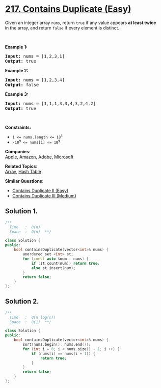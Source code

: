 # [217. Contains Duplicate (Easy)](https://leetcode.com/problems/contains-duplicate/)

<p>Given an integer array <code>nums</code>, return <code>true</code> if any value appears <strong>at least twice</strong> in the array, and return <code>false</code> if every element is distinct.</p>

<p>&nbsp;</p>
<p><strong>Example 1:</strong></p>
<pre><strong>Input:</strong> nums = [1,2,3,1]
<strong>Output:</strong> true
</pre><p><strong>Example 2:</strong></p>
<pre><strong>Input:</strong> nums = [1,2,3,4]
<strong>Output:</strong> false
</pre><p><strong>Example 3:</strong></p>
<pre><strong>Input:</strong> nums = [1,1,1,3,3,4,3,2,4,2]
<strong>Output:</strong> true
</pre>
<p>&nbsp;</p>
<p><strong>Constraints:</strong></p>

<ul>
	<li><code>1 &lt;= nums.length &lt;= 10<sup>5</sup></code></li>
	<li><code>-10<sup>9</sup> &lt;= nums[i] &lt;= 10<sup>9</sup></code></li>
</ul>


**Companies**:  
[Apple](https://leetcode.com/company/apple), [Amazon](https://leetcode.com/company/amazon), [Adobe](https://leetcode.com/company/adobe), [Microsoft](https://leetcode.com/company/microsoft)

**Related Topics**:  
[Array](https://leetcode.com/tag/array/), [Hash Table](https://leetcode.com/tag/hash-table/)

**Similar Questions**:
* [Contains Duplicate II (Easy)](https://leetcode.com/problems/contains-duplicate-ii/)
* [Contains Duplicate III (Medium)](https://leetcode.com/problems/contains-duplicate-iii/)

## Solution 1.
```cpp
/**
  Time   :  O(n)
  Space  :  O(n)  **/

class Solution {
public:
    bool containsDuplicate(vector<int>& nums) {
        unordered_set <int> st;
        for (const auto &num : nums) {
            if (st.count(num)) return true;
            else st.insert(num);
        }
        return false;
    }
};
```


## Solution 2.
```cpp
/**
  Time   :  O(n log(n))
  Space  :  O(1)  **/

class Solution {
public:
    bool containsDuplicate(vector<int>& nums) {
        sort(nums.begin(), nums.end());
        for (int i = 0; i < nums.size() - 1; i ++) {
            if (nums[i] == nums[i + 1]) {
                return true;
            }
        }
        return false;
    }
};
```
